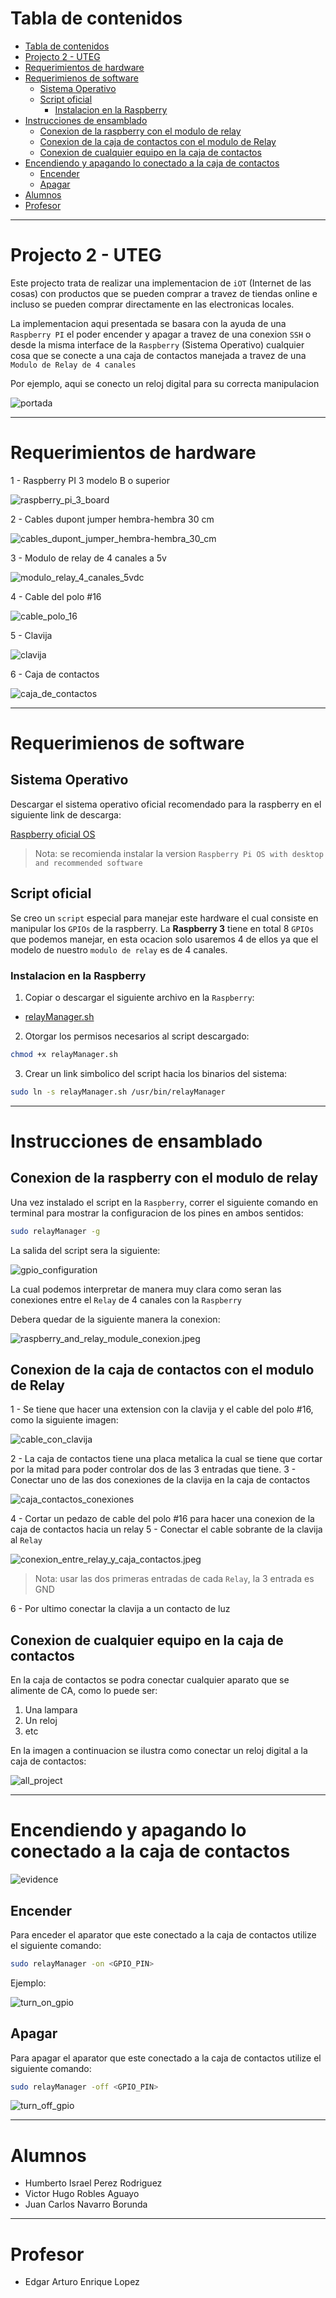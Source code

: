 # Tabla de contenidos

- [Tabla de contenidos](#tabla-de-contenidos)
- [Projecto 2 - UTEG](#projecto-2---uteg)
- [Requerimientos de hardware](#requerimientos-de-hardware)
- [Requerimienos de software](#requerimienos-de-software)
  - [Sistema Operativo](#sistema-operativo)
  - [Script oficial](#script-oficial)
    - [Instalacion en la Raspberry](#instalacion-en-la-raspberry)
- [Instrucciones de ensamblado](#instrucciones-de-ensamblado)
  - [Conexion de la raspberry con el modulo de relay](#conexion-de-la-raspberry-con-el-modulo-de-relay)
  - [Conexion de la caja de contactos con el modulo de Relay](#conexion-de-la-caja-de-contactos-con-el-modulo-de-relay)
  - [Conexion de cualquier equipo en la caja de contactos](#conexion-de-cualquier-equipo-en-la-caja-de-contactos)
- [Encendiendo y apagando lo conectado a la caja de contactos](#encendiendo-y-apagando-lo-conectado-a-la-caja-de-contactos)
  - [Encender](#encender)
  - [Apagar](#apagar)
- [Alumnos](#alumnos)
- [Profesor](#profesor)

_______________________________________________
# Projecto 2 - UTEG

Este projecto trata de realizar una implementacion de `iOT` (Internet de las cosas) con productos que se pueden comprar a travez de tiendas online e incluso se pueden comprar directamente en las electronicas locales.

La implementacion aqui presentada se basara con la ayuda de una `Raspberry PI` el poder encender y apagar a travez de una conexion `SSH` o desde la misma interface de la `Raspberry` (Sistema Operativo) cualquier cosa que se conecte a una caja de contactos manejada a travez de una `Modulo de Relay de 4 canales`

Por ejemplo, aqui se conecto un reloj digital para su correcta manipulacion

![portada](.img/portada.jpg)

_______________________________________________
# Requerimientos de hardware

1 - Raspberry PI 3 modelo B o superior

![raspberry_pi_3_board](.img/raspberry_pi_3_board.jpg)


2 - Cables dupont jumper hembra-hembra 30 cm

![cables_dupont_jumper_hembra-hembra_30_cm](.img/cables_dupont_jumper_hembra-hembra_30_cm.jpg)


3 - Modulo de relay de 4 canales a 5v

![modulo_relay_4_canales_5vdc](.img/modulo_relay_4_canales_5vdc.png)

4 - Cable del polo #16

![cable_polo_16](.img/cable_polo_16.jpg)

5 - Clavija

![clavija](.img/clavija.jpg)

6 - Caja de contactos

![caja_de_contactos](.img/caja_de_contactos.jpg)

_______________________________________________
# Requerimienos de software

## Sistema Operativo

Descargar el sistema operativo oficial recomendado para la raspberry en el siguiente link de descarga:

[Raspberry oficial OS](https://www.raspberrypi.org/software/operating-systems)

> Nota: se recomienda instalar la version `Raspberry Pi OS with desktop and recommended software`

## Script oficial

Se creo un `script` especial para manejar este hardware el cual consiste en manipular los `GPIOs` de la raspberry.
La **Raspberry 3** tiene en total 8 `GPIOs` que podemos manejar, en esta ocacion solo usaremos 4 de ellos ya que el modelo de nuestro `modulo de relay` es de 4 canales.

### Instalacion en la Raspberry

1. Copiar o descargar el siguiente archivo en la `Raspberry`:

- [relayManager.sh](scripts/relayManager.sh)

2. Otorgar los permisos necesarios al script descargado:

```bash
chmod +x relayManager.sh
```

3. Crear un link simbolico del script hacia los binarios del sistema:

```bash
sudo ln -s relayManager.sh /usr/bin/relayManager
```

_______________________________________________
# Instrucciones de ensamblado

## Conexion de la raspberry con el modulo de relay

Una vez instalado el script en la `Raspberry`, correr el siguiente comando en terminal para mostrar la configuracion de los pines en ambos sentidos:

```bash
sudo relayManager -g
```

La salida del script sera la siguiente:

![gpio_configuration](.img/configuration/gpio_configuration.png)


La cual podemos interpretar de manera muy clara como seran las conexiones entre el `Relay` de 4 canales con la `Raspberry`

Debera quedar de la siguiente manera la conexion:

![raspberry_and_relay_module_conexion.jpeg](.img/configuration/raspberry_and_relay_module_conexion.jpeg)


## Conexion de la caja de contactos con el modulo de Relay

1 - Se tiene que hacer una extension con la clavija y el cable del polo #16, como la siguiente imagen:
   
![cable_con_clavija](.img/configuration/cable_con_clavija.jpeg)

2 - La caja de contactos tiene una placa metalica la cual se tiene que cortar por la mitad para poder controlar dos de las 3 entradas que tiene.
3 - Conectar uno de las dos conexiones de la clavija en la caja de contactos

![caja_contactos_conexiones](.img/configuration/caja_contactos_conexiones.jpeg)

4 - Cortar un pedazo de cable del polo #16 para hacer una conexion de la caja de contactos hacia un relay
5 - Conectar el cable sobrante de la clavija al `Relay`

![conexion_entre_relay_y_caja_contactos.jpeg](.img/configuration/conexion_entre_relay_y_caja_contactos.jpeg)


> Nota: usar las dos primeras entradas de cada `Relay`, la 3 entrada es GND

6 - Por ultimo conectar la clavija a un contacto de luz

## Conexion de cualquier equipo en la caja de contactos

En la caja de contactos se podra conectar cualquier aparato que se alimente de CA, como lo puede ser:

1. Una lampara
2. Un reloj
3. etc

En la imagen a continuacion se ilustra como conectar un reloj digital a la caja de contactos:

![all_project](.img/configuration/all_project.jpeg)

_______________________________________________
# Encendiendo y apagando lo conectado a la caja de contactos

![evidence](.img/evidence.gif)

## Encender

Para enceder el aparator que este conectado a la caja de contactos utilize el siguiente comando:

```bash
sudo relayManager -on <GPIO_PIN>
```

Ejemplo:

![turn_on_gpio](.img/boot_up/turn_on_gpio.png)


## Apagar


Para apagar el aparator que este conectado a la caja de contactos utilize el siguiente comando:

```bash
sudo relayManager -off <GPIO_PIN>
```

![turn_off_gpio](.img/boot_up/turn_off_gpio.png)

_______________________________________________
# Alumnos

- Humberto Israel Perez Rodriguez
- Victor Hugo Robles Aguayo
- Juan Carlos Navarro Borunda

_______________________________________________
# Profesor

- Edgar Arturo Enrique Lopez